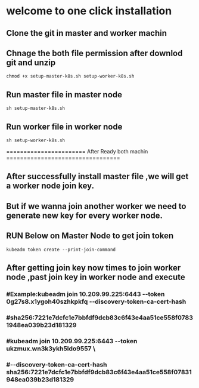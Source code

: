 
# welcome to one click installation

## Clone the git in master and worker machin 

## Chnage the both file permission after downlod git and unzip
    chmod +x setup-master-k8s.sh setup-worker-k8s.sh 
    
## Run master file in master node 
    sh setup-master-k8s.sh
    
    
## Run worker file in worker node
    sh setup-worker-k8s.sh
    
    
    
    
    
  ======================= After Ready both machin =================================
  
  
    
 ## After successfully install master file ,we will get a worker node join key.
 
 ## But if we wanna join another worker we need to generate new key for every worker node.
 
 ## RUN Below on Master Node to get join token 
    kubeadm token create --print-join-command
    
 ## After getting join key now times to join worker node ,past join key in worker node and execute
 
 ###   #Example:kubeadm join 10.209.99.225:6443 --token 0g27s8.x1ygoh40szhkpkfq --discovery-token-ca-cert-hash 
 ###   #sha256:7221e7dcfc1e7bbfdf9dcb83c6f43e4aa51ce558f07831948ea039b23d181329



###  #kubeadm join 10.209.99.225:6443 --token ukzmux.wn3k3ykh5ldo9557 \
     
 ###   #--discovery-token-ca-cert-hash sha256:7221e7dcfc1e7bbfdf9dcb83c6f43e4aa51ce558f07831948ea039b23d181329

 
 
 
    
